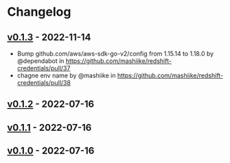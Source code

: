 # Changelog

## [v0.1.3](https://github.com/mashiike/redshift-credentials/compare/v0.1.2...v0.1.3) - 2022-11-14
- Bump github.com/aws/aws-sdk-go-v2/config from 1.15.14 to 1.18.0 by @dependabot in https://github.com/mashiike/redshift-credentials/pull/37
- chagne env name by @mashiike in https://github.com/mashiike/redshift-credentials/pull/38

## [v0.1.2](https://github.com/mashiike/redshift-credentials/compare/v0.1.1...v0.1.2) - 2022-07-16

## [v0.1.1](https://github.com/mashiike/redshift-credentials/compare/v0.1.0...v0.1.1) - 2022-07-16

## [v0.1.0](https://github.com/mashiike/redshift-credentials/commits/v0.1.0) - 2022-07-16
